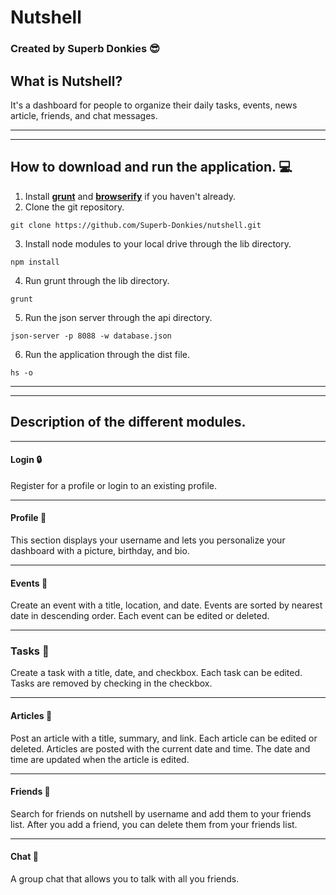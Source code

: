 <!-- David Taylor -->

# Nutshell

### Created by **Superb Donkies** :sunglasses:

## What is Nutshell?
It's a dashboard for people to organize their daily tasks, events, news article, friends, and chat messages.

***
***

## How to download and run the application. :computer:
1. Install __[grunt](https://gruntjs.com/getting-started)__ and __[browserify](http://browserify.org/)__ if you haven't already.
2. Clone the git repository.
```
git clone https://github.com/Superb-Donkies/nutshell.git
```
3. Install node modules to your local drive through the lib directory.
```
npm install
```
4. Run grunt through the lib directory.
```
grunt
```
5. Run the json server through the api directory.
```
json-server -p 8088 -w database.json
```
6. Run the application through the dist file.
```
hs -o
```

***
***

## Description of the different modules.
***
#### Login :lock:
Register for a profile or login to an existing profile.
***
#### Profile :bust_in_silhouette:
This section displays your username and lets you personalize your dashboard with a picture, birthday, and bio.
***
#### Events :calendar:
Create an event with a title, location, and date.
Events are sorted by nearest date in descending order.
Each event can be edited or deleted. 
***
### Tasks :pushpin:
Create a task with a title, date, and checkbox.
Each task can be edited.
Tasks are removed by checking in the checkbox.
***
#### Articles :page_facing_up:
Post an article with a title, summary, and link.
Each article can be edited or deleted.
Articles are posted with the current date and time.
The date and time are updated when the article is edited.
***
#### Friends :busts_in_silhouette:
Search for friends on nutshell by username and add them to your friends list.
After you add a friend, you can delete them from your friends list.
***
#### Chat :speech_balloon:
A group chat that allows you to talk with all you friends.
